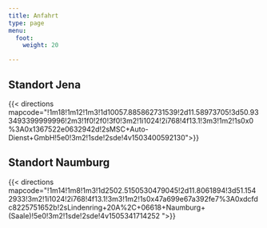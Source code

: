 ```yaml
---
title: Anfahrt
type: page
menu:
  foot:
    weight: 20

---
```

## Standort Jena ##
{{< directions mapcode="!1m18!1m12!1m3!1d10057.885862731539!2d11.58973705!3d50.933493399999996!2m3!1f0!2f0!3f0!3m2!1i1024!2i768!4f13.1!3m3!1m2!1s0x0%3A0x1367522e0632942d!2sMSC+Auto-Dienst+GmbH!5e0!3m2!1sde!2sde!4v1503400592130">}}

## Standort Naumburg ##
{{< directions mapcode="!1m14!1m8!1m3!1d2502.5150530479045!2d11.8061894!3d51.1542933!3m2!1i1024!2i768!4f13.1!3m3!1m2!1s0x47a699e67a392fe7%3A0xdcfdc8225751652b!2sLindenring+20A%2C+06618+Naumburg+(Saale)!5e0!3m2!1sde!2sde!4v1505341714252 ">}}
